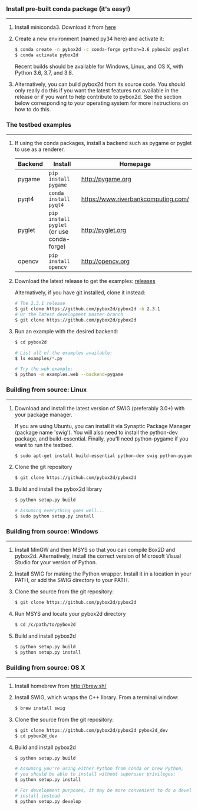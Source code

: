 ### Install pre-built conda package (it's easy!)
------------------------------------------------
1. Install miniconda3. Download it from
   [here](http://conda.pydata.org/miniconda.html)
2. Create a new environment (named py34 here) and activate it:

    ```bash
    $ conda create -n pybox2d -c conda-forge python=3.6 pybox2d pyglet
    $ conda activate pybox2d
    ```

    Recent builds should be available for Windows, Linux, and OS X, with Python
    3.6, 3.7, and 3.8.

3. Alternatively, you can build pybox2d from its source code. You should only
   really do this if you want the latest features not available in the
   release or if you want to help contribute to pybox2d. See the section below
   corresponding to your operating system for more instructions on how to do
   this.

### The testbed examples
------------------------
1. If using the conda packages, install a backend such as pygame or pyglet to
   use as a renderer.

    | Backend        | Install                                                       | Homepage                             |
    | -------------  | ------------------------------------------------------------- | ------------------------------------ |
    | pygame         | `pip install pygame`                                          | http://pygame.org                    |  
    | pyqt4          | `conda install pyqt4`                                         | https://www.riverbankcomputing.com/  |
    | pyglet         | `pip install pyglet` (or use conda-forge)                     | http://pyglet.org                    |
    | opencv         | `pip install opencv`                                          | http://opencv.org                    |

2. Download the latest release to get the examples: 
    [releases](https://github.com/pybox2d/pybox2d/releases)

    Alternatively, if you have git installed, clone it instead:
    ```bash
    # The 2.3.1 release
    $ git clone https://github.com/pybox2d/pybox2d -b 2.3.1
    # Or the latest development master branch
    $ git clone https://github.com/pybox2d/pybox2d
    ```

3. Run an example with the desired backend:
    ```bash
    $ cd pybox2d

    # List all of the examples available:
    $ ls examples/*.py

    # Try the web example:
    $ python -m examples.web --backend=pygame
    ```

### Building from source: Linux
--------------------------------
1. Download and install the latest version of SWIG (preferably 3.0+) with 
   your package manager.

   If you are using Ubuntu, you can install it via Synaptic Package Manager
   (package name 'swig'). You will also need to install the python-dev package,
   and build-essential. Finally, you'll need python-pygame if you want to run
   the testbed.

    ```bash
    $ sudo apt-get install build-essential python-dev swig python-pygame git
    ```

2. Clone the git repository

    ```bash
    $ git clone https://github.com/pybox2d/pybox2d
    ```

3. Build and install the pybox2d library

    ```bash
    $ python setup.py build

    # Assuming everything goes well...
    $ sudo python setup.py install
    ```

### Building from source: Windows
-----------
1. Install MinGW and then MSYS so that you can compile Box2D and pybox2d.
   Alternatively, install the correct version of Microsoft Visual Studio for
   your version of Python.
2. Install SWIG for making the Python wrapper. Install it in a location in your
   PATH, or add the SWIG directory to your PATH.

3. Clone the source from the git repository:

    ```bash
    $ git clone https://github.com/pybox2d/pybox2d
    ```

4. Run MSYS and locate your pybox2d directory

    ```bash
    $ cd /c/path/to/pybox2d
    ```

5. Build and install pybox2d

    ```bash
    $ python setup.py build
    $ python setup.py install
    ```

### Building from source: OS X
--------
1. Install homebrew from http://brew.sh/
2. Install SWIG, which wraps the C++ library. From a terminal window:

    ```bash
    $ brew install swig
    ```

3. Clone the source from the git repository:

    ```bash
    $ git clone https://github.com/pybox2d/pybox2d pybox2d_dev
    $ cd pybox2d_dev
    ```

4. Build and install pybox2d

    ```bash
    $ python setup.py build

    # Assuming you're using either Python from conda or brew Python,
    # you should be able to install without superuser privileges:
    $ python setup.py install

    # For development purposes, it may be more convenient to do a develop
    # install instead
    $ python setup.py develop
    ```
